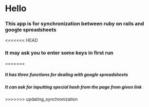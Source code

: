 <h1>Hello</h1>
<h3>This app is for synchronization between ruby on rails and google spreadsheets</h3>
<<<<<<< HEAD
<h3>It may ask you to enter some keys in first run</h3>
=======
<h5>It has three functions for dealing with google spreadsheets</h5>
<h5>It can ask for inputting special hash from the page from given link</h5>
>>>>>>> updating_synchronization
